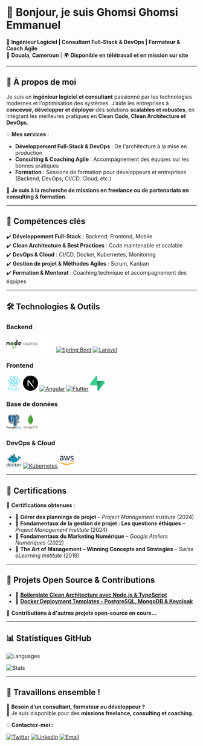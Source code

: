 # 👋 Bonjour, je suis **Ghomsi Ghomsi Emmanuel**  

🚀 **Ingénieur Logiciel | Consultant Full-Stack & DevOps | Formateur & Coach Agile**  
📍 **Douala, Cameroun** | 🌍 **Disponible en télétravail et en mission sur site**  

---

## 🎯 **À propos de moi**  
Je suis un **ingénieur logiciel et consultant** passionné par les technologies modernes et l'optimisation des systèmes. J’aide les entreprises à **concevoir, développer et déployer** des solutions **scalables et robustes**, en intégrant les meilleures pratiques en **Clean Code, Clean Architecture et DevOps**.

💡 **Mes services** :  
- **Développement Full-Stack & DevOps** : De l'architecture à la mise en production  
- **Consulting & Coaching Agile** : Accompagnement des équipes sur les bonnes pratiques  
- **Formation** : Sessions de formation pour développeurs et entreprises (Backend, DevOps, CI/CD, Cloud, etc.)

📌 **Je suis à la recherche de missions en freelance ou de partenariats en consulting & formation.**  

---

## 🚀 **Compétences clés**
✔️ **Développement Full-Stack** : Backend, Frontend, Mobile  
✔️ **Clean Architecture & Best Practices** : Code maintenable et scalable  
✔️ **DevOps & Cloud** : CI/CD, Docker, Kubernetes, Monitoring  
✔️ **Gestion de projet & Méthodes Agiles** : Scrum, Kanban  
✔️ **Formation & Mentorat** : Coaching technique et accompagnement des équipes  

---

## 🛠️ **Technologies & Outils**

### **Backend**
<p>
  <a href="https://nodejs.org"><img src="https://raw.githubusercontent.com/devicons/devicon/master/icons/nodejs/nodejs-original-wordmark.svg" alt="Node.js" width="40" height="40"/></a>
  <a href="https://expressjs.com"><img src="https://raw.githubusercontent.com/devicons/devicon/master/icons/express/express-original-wordmark.svg" alt="Express" width="40" height="40"/></a>
  <a href="https://fastify.dev/"><img src="https://github.com/fastify/graphics/blob/main/fastify-1000px-square-01.png" alt="Fastify" width="40" height="40"/></a>
  <a href="https://spring.io/"><img src="https://www.vectorlogo.zone/logos/springio/springio-icon.svg" alt="Spring Boot" width="40" height="40"/></a>
  <a href="https://laravel.com/"><img src="https://github.com/laravel/art/blob/master/laravel-logo.png" alt="Laravel" width="40" height="40"/></a>
</p>

### **Frontend**
<p>
  <a href="https://reactjs.org/"><img src="https://raw.githubusercontent.com/devicons/devicon/master/icons/react/react-original-wordmark.svg" alt="React" width="40" height="40"/></a>
  <a href="https://nextjs.org/"><img src="https://raw.githubusercontent.com/devicons/devicon/master/icons/nextjs/nextjs-original.svg" alt="Next.js" width="40" height="40"/></a>
  <a href="https://angular.io"><img src="https://angular.io/assets/images/logos/angular/angular.svg" alt="Angular" width="40" height="40"/></a>
  <a href="https://flutter.dev"><img src="https://www.vectorlogo.zone/logos/flutterio/flutterio-icon.svg" alt="Flutter" width="40" height="40"/></a>
  <a href="https://supabase.com/"><img src="https://raw.githubusercontent.com/devicons/devicon/master/icons/supabase/supabase-original.svg" alt="Supabase" width="40" height="40"/></a>
</p>

### **Base de données**
<p>
  <a href="https://www.postgresql.org"><img src="https://raw.githubusercontent.com/devicons/devicon/master/icons/postgresql/postgresql-original-wordmark.svg" alt="PostgreSQL" width="40" height="40"/></a>
  <a href="https://www.mongodb.com/"><img src="https://raw.githubusercontent.com/devicons/devicon/master/icons/mongodb/mongodb-original-wordmark.svg" alt="MongoDB" width="40" height="40"/></a>
  <a href="https://www.prisma.io/"><img src="https://github.com/prisma/presskit/blob/main/Assets/Prisma-LightSymbol.png" alt="Prisma" width="40" height="40"/></a>
</p>

### **DevOps & Cloud**
<p>
  <a href="https://www.docker.com/"><img src="https://raw.githubusercontent.com/devicons/devicon/master/icons/docker/docker-original-wordmark.svg" alt="Docker" width="40" height="40"/></a>
  <a href="https://kubernetes.io"><img src="https://www.vectorlogo.zone/logos/kubernetes/kubernetes-icon.svg" alt="Kubernetes" width="40" height="40"/></a>
  <a href="https://aws.amazon.com/"><img src="https://raw.githubusercontent.com/devicons/devicon/master/icons/amazonwebservices/amazonwebservices-original-wordmark.svg" alt="AWS" width="40" height="40"/></a>
</p>

---

## 📜 **Certifications**
📌 **Certifications obtenues** :  
- 📍 **Gérer des plannings de projet** – *Project Management Institute* (2024)  
- 📍 **Fondamentaux de la gestion de projet : Les questions éthiques** – *Project Management Institute* (2024)  
- 📍 **Fondamentaux du Marketing Numérique** – *Google Ateliers Numériques* (2022)  
- 📍 **The Art of Management – Winning Concepts and Strategies** – *Swiss eLearning Institute* (2019) 

---

## 📂 **Projets Open Source & Contributions**
- 🔹 [**Boilerplate Clean Architecture avec Node.js & TypeScript**](https://github.com/Emmanuel-Ghomsi/boilerplate-node)
- 🔹 [**Docker Deployment Templates - PostgreSQL, MongoDB & Keycloak**](https://github.com/Emmanuel-Ghomsi/docker-deployment-templates)

📌 **Contributions à d'autres projets open-source en cours...**  

---

## 📊 **Statistiques GitHub**

![Languages](https://github-readme-stats.vercel.app/api/top-langs?username=emmanuel-ghomsi&show_icons=true&locale=en&layout=compact&theme=tokyonigh)

![Stats](https://github-readme-stats.vercel.app/api?username=emmanuel-ghomsi&show_icons=true&locale=fr&theme=tokyonigh")

---

## 🤝 **Travaillons ensemble !**
📩 **Besoin d’un consultant, formateur ou développeur ?**  
📌 Je suis disponible pour des **missions freelance, consulting et coaching**.  

💡 **Contactez-moi :**  
<p>
  <a href="https://twitter.com/GhomsiEmmanuel" target="blank"><img src="https://raw.githubusercontent.com/rahuldkjain/github-profile-readme-generator/master/src/images/icons/Social/twitter.svg" alt="Twitter" height="30" width="40" /></a>
  <a href="https://www.linkedin.com/in/emmanuel-ghomsi-ghomsi-7b97671b4/" target="blank"><img src="https://raw.githubusercontent.com/rahuldkjain/github-profile-readme-generator/master/src/images/icons/Social/linked-in-alt.svg" alt="LinkedIn" height="30" width="40" /></a>
  <a href="mailto:emmanuelghomsi21@gmail.com"><img src="https://img.icons8.com/ios/50/000000/email.png" alt="Email" height="30" width="40"/></a>
</p>
